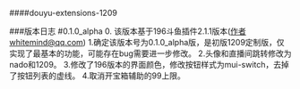 ####douyu-extensions-1209

###版本日志
#0.1.0_alpha
0. 该版本基于196斗鱼插件2.1.1版本(作者whitemind@qq.com)
1.确定该版本号为0.1.0_alpha版，是初版1209定制版，仅实现了最基本的功能，可能存在bug需要进一步修改。
2.头像和直播间跳转修改为nado和1209。
3.修改了196版本的界面颜色，修改按钮样式为mui-switch，去掉了按钮列表的虚线。
4.取消开宝箱辅助的99上限。